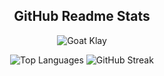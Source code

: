 <div>
  <p>
    <h2 align="center">GitHub Readme Stats</h2>
  </p>
</div>

<div align="center">
  <img src="https://media.tenor.com/images/57a2a81ff64c3c7a318ac6d0f0cd8f40/tenor.gif" alt="Goat Klay" />
</div>


<div style="display: flex; justify-content: center;">
  <div>
    <p align="center">
      <img src="https://github-readme-stats.vercel.app/api/top-langs?username=denizisikli&show_icons=true&locale=en&layout=compact&langs_count=10&count_private=true&theme=tokyonight" alt="Top Languages" />
      <img src="https://github-readme-streak-stats.herokuapp.com/?user=denizisikli&include_private=true&theme=tokyonight" alt="GitHub Streak" />
    </p>
  </div>
</div>
